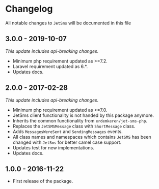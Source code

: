 # Changelog

All notable changes to `JetSms` will be documented in this file

## 3.0.0 - 2019-10-07

_This update includes api-breaking changes._

- Minimum php requirement updated as >=7.2.
- Laravel requirement updated as 6.*.
- Updates docs.

## 2.0.0 - 2017-02-28

_This update includes api-breaking changes._

- Minimum php requirement updated as >=7.0.
- JetSms client functionality is not handed by this package anymore.
- Inherits the common functionality from `erdemkeren/jet-sms-php`.
- Replaces the `JetSMSMessage` class with `ShortMessage` class.
- Adds `MessagesWereSent` and `SendingMessages` events.
- All class names and namespaces which contains `JetSMS` has been changed with `JetSms` for better camel case support.
- Updates test for new implementations.
- Updates docs.

## 1.0.0 - 2016-11-22
- First release of the package.
